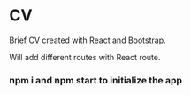 # CV

Brief CV created with React and Bootstrap.

Will add different routes with React route.

### npm i and npm start to initialize the app
